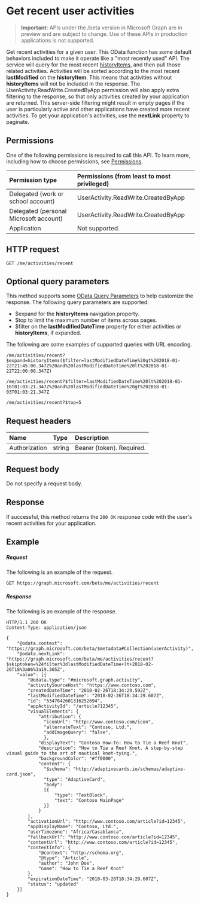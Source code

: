 # Get recent user activities

> **Important:** APIs under the /beta version in Microsoft Graph are in preview and are subject to change. Use of these APIs in production applications is not supported.

Get recent activities for a given user. This OData function has some default behaviors included to make it operate like a "most recently used" API. The service will query for the most recent [historyItems](../resources/projectrome_historyitem.md), and then pull those related activities. Activities will be sorted according to the most recent **lastModified** on the **historyItem**. This means that activities without **historyItems** will not be included in the response. The UserActivity.ReadWrite.CreatedByApp permission will also apply extra filtering to the response, so that only activities created by your application are returned. This server-side filtering might result in empty pages if the user is particularly active and other applications have created more recent activities. To get your application's activities, use the **nextLink** property to paginate.

## Permissions

One of the following permissions is required to call this API. To learn more, including how to choose permissions, see [Permissions](../../../concepts/permissions_reference.md).

|Permission type      | Permissions (from least to most privileged)              |
|:--------------------|:---------------------------------------------------------|
|Delegated (work or school account) | UserActivity.ReadWrite.CreatedByApp    |
|Delegated (personal Microsoft account) | UserActivity.ReadWrite.CreatedByApp    |
|Application | Not supported. |

## HTTP request

<!-- { "blockType": "ignored" } -->

```http
GET /me/activities/recent
```

## Optional query parameters

This method supports some [OData Query Parameters](http://developer.microsoft.com/en-us/graph/docs/overview/query_parameters) to help customize the response. The following query parameters are supported:

- $expand for the **historyItems** navigation property.
- $top to limit the maximum number of items across pages.
- $filter on the **lastModifiedDateTime** property for either activities or **historyItems**, if expanded.

The following are some examples of supported queries with URL encoding.

```
/me/activities/recent?$expand=historyItems($filter=lastModifiedDateTime%20gt%202018-01-22T21:45:00.347Z%20and%20lastModifiedDateTime%20lt%202018-01-22T22:00:00.347Z)

/me/activities/recent?$filter=lastModifiedDateTime%20lt%202018-01-16T01:03:21.347Z%20and%20lastModifiedDateTime%20gt%202018-01-03T01:03:21.347Z

/me/activities/recent?$top=5
```

## Request headers

|Name | Type | Description|
|:----|:-----|:-----------|
|Authorization | string | Bearer {token}. Required.|

## Request body

Do not specify a request body.

## Response

If successful, this method returns the `200 OK` response code with the user's recent activities for your application.

## Example

##### Request

The following is an example of the request.

<!-- {
  "blockType": "ignored",
  "name": "get_recent_activities"
}-->

```http
GET https://graph.microsoft.com/beta/me/activities/recent
```

##### Response

The following is an example of the response.

<!-- {
  "blockType": "ignored",
  "truncated": true,
  "@odata.type": "Collection(microsoft.graph.activity)"
} -->

```http
HTTP/1.1 200 OK
Content-Type: application/json

{
    "@odata.context": "https://graph.microsoft.com/beta/$metadata#Collection(userActivity)",
    "@odata.nextLink": "https://graph.microsoft.com/beta/me/activities/recent?$skiptoken=%24filter%3dlastModifiedDateTime+lt+2018-02-26T18%3a06%3a19.365Z",
    "value": [{
        "@odata.type": "#microsoft.graph.activity",
        "activitySourceHost": "https://www.contoso.com",
        "createdDateTime": "2018-02-26T18:34:29.592Z",
        "lastModifiedDateTime": "2018-02-26T18:34:29.607Z",
        "id": "5347642601316252694",
        "appActivityId": "/article?12345",
        "visualElements": {
            "attribution": {
              "iconUrl": "http://www.contoso.com/icon",
              "alternateText": "Contoso, Ltd.",
              "addImageQuery": "false",
              },
            "displayText": "Contoso How-To: How to Tie a Reef Knot",
            "description": "How to Tie a Reef Knot. A step-by-step visual guide to the art of nautical knot-tying.",
            "backgroundColor": "#ff0000",
            "content": {
              "$schema": "http://adaptivecards.io/schemas/adaptive-card.json",
              "type": "AdaptiveCard",
              "body":
              [{
                  "type": "TextBlock",
                  "text": "Contoso MainPage"
              }]
            }
        },
        "activationUrl": "http://www.contoso.com/article?id=12345",
        "appDisplayName": "Contoso, Ltd.",
        "userTimezone": "Africa/Casablanca",
        "fallbackUrl": "http://www.contoso.com/article?id=12345",
        "contentUrl": "http://www.contoso.com/article?id=12345",
        "contentInfo": {
            "@context": "http://schema.org",
            "@type": "Article",
            "author": "John Doe",
            "name": "How to Tie a Reef Knot"
        },
        "expirationDateTime": "2018-03-28T18:34:29.607Z",
        "status": "updated"
    }]
}
```

<!-- uuid: 8fcb5dbc-d5aa-4681-8e31-b001d5168d79
2017-06-07 14:57:30 UTC -->
<!-- {
  "type": "#page.annotation",
  "description": "Get recent activities",
  "keywords": "",
  "section": "documentation",
  "tocPath": ""
}-->
